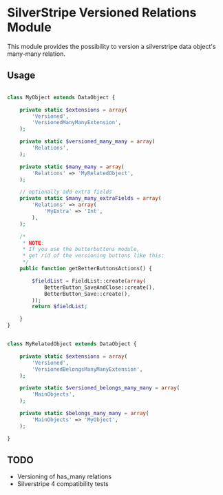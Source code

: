 # SilverStripe Versioned Relations Module

This module provides the possibility to version a silverstripe data object's many-many relation.

## Usage

```php

class MyObject extends DataObject {

    private static $extensions = array(
        'Versioned',
        'VersionedManyManyExtension',
    );

    private static $versioned_many_many = array(
        'Relations',
    );

    private static $many_many = array(
        'Relations' => 'MyRelatedObject',
    );

    // optionally add extra fields
    private static $many_many_extraFields = array(
        'Relations' => array(
            'MyExtra' => 'Int',
        ),
    );

    /*
     * NOTE:
     * If you use the betterbuttons module,
     * get rid of the versioning buttons like this:
     */
    public function getBetterButtonsActions() {

        $fieldList = FieldList::create(array(
            BetterButton_SaveAndClose::create(),
            BetterButton_Save::create(),
        ));
        return $fieldList;

    }
}
```

```php

class MyRelatedObject extends DataObject {

    private static $extensions = array(
        'Versioned',
        'VersionedBelongsManyManyExtension',
    );

    private static $versioned_belongs_many_many = array(
        'MainObjects',
    );

    private static $belongs_many_many = array(
        'MainObjects' => 'MyObject',
    );

}
```



## TODO

* Versioning of has_many relations
* Silverstripe 4 compatibility tests
